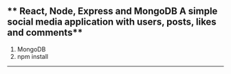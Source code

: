** React, Node, Express and MongoDB
A simple social media application with users, posts, likes and comments**
---- 
1. MongoDB
2. npm install 
---- 
